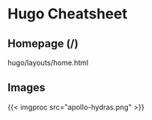 # Hugo Cheatsheet

## Homepage (/)

hugo/layouts/home.html

## Images

{{< imgproc src="apollo-hydras.png" >}}
